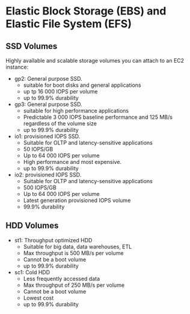 # Elastic Block Storage (EBS) and Elastic File System (EFS)
## SSD Volumes
Highly available and scalable storage volumes you can attach to an EC2 instance:
-  gp2: General purpose SSD.
   -  suitable for boot disks and general applications
   -  up tp 16 000 IOPS per volume
   -  up to 99.9% durability
-  gp3: General purpose SSD.
   -  suitable for high performance applications
   -  Predictable 3 000 IOPS baseline performance and 125 MB/s regardless of the volume size
   -  up to 99.9% durability
-  io1: provisioned IOPS SSD.
   -  Suitable for OLTP and latency-sensitive applications
   -  50 IOPS/GB
   -  Up to 64 000 IOPS per volume
   -  High performance and most expensive.
   -  up to 99.9% durability
-  io2: provisioned IOPS SSD.
   -  Suitable for OLTP and latency-sensitive applications
   -  500 IOPS/GB
   -  Up to 64 000 IOPS per volume
   -  Latest generation provisioned IOPS volume
   -  99.9% durability
## HDD Volumes
- st1: Throughput optimized HDD
  - Suitable for big data, data warehouses, ETL
  - Max throughput is 500 MB/s per volume
  - Cannot be a boot volume
  - up to 99.9% durability
- sc1: Cold HDD
  - Less frequently accessed data
  - Max throughput of 250 MB/s per volume
  - Cannot be a boot volume
  - Lowest cost
  - up to 99.9% durability
